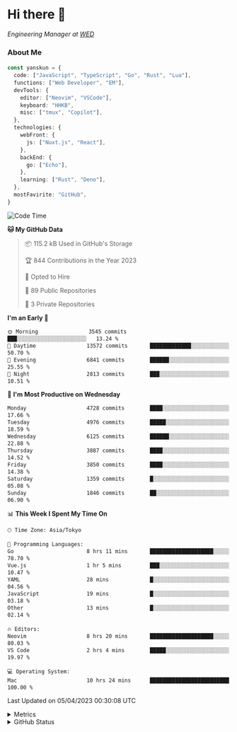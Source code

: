 # Hi there&nbsp;:wave:

<!-- ![Alt text](https://spotify-recently-played-readme.vercel.app/api?user=31kynbuubkiu3r4qh4hjuaglhfay) -->

_Engineering Manager at [WED](https://github.com/wedinc)_

### About Me

```ts
const yanskun = {
  code: ["JavaScript", "TypeScript", "Go", "Rust", "Lua"],
  functions: ["Web Developer", "EM"],
  devTools: {
    editor: ["Neovim", "VSCode"],
    keyboard: "HHKB",
    misc: ["tmux", "Copilot"],
  },
  technologies: {
    webFront: {
      js: ["Nuxt.js", "React"],
    },
    backEnd: {
      go: ["Echo"],
    },
    learning: ["Rust", "Deno"],
  },
  mostFavirite: "GitHub",
}
```

<!--START_SECTION:waka-->
![Code Time](http://img.shields.io/badge/Code%20Time-248%20hrs%2056%20mins-blue)

**🐱 My GitHub Data** 

> 📦 115.2 kB Used in GitHub's Storage 
 > 
> 🏆 844 Contributions in the Year 2023
 > 
> 💼 Opted to Hire
 > 
> 📜 89 Public Repositories 
 > 
> 🔑 3 Private Repositories 
 > 
**I'm an Early 🐤** 

```text
🌞 Morning                3545 commits        ███░░░░░░░░░░░░░░░░░░░░░░   13.24 % 
🌆 Daytime                13572 commits       █████████████░░░░░░░░░░░░   50.70 % 
🌃 Evening                6841 commits        ██████░░░░░░░░░░░░░░░░░░░   25.55 % 
🌙 Night                  2813 commits        ███░░░░░░░░░░░░░░░░░░░░░░   10.51 % 
```
📅 **I'm Most Productive on Wednesday** 

```text
Monday                   4728 commits        ████░░░░░░░░░░░░░░░░░░░░░   17.66 % 
Tuesday                  4976 commits        █████░░░░░░░░░░░░░░░░░░░░   18.59 % 
Wednesday                6125 commits        ██████░░░░░░░░░░░░░░░░░░░   22.88 % 
Thursday                 3887 commits        ████░░░░░░░░░░░░░░░░░░░░░   14.52 % 
Friday                   3850 commits        ████░░░░░░░░░░░░░░░░░░░░░   14.38 % 
Saturday                 1359 commits        █░░░░░░░░░░░░░░░░░░░░░░░░   05.08 % 
Sunday                   1846 commits        ██░░░░░░░░░░░░░░░░░░░░░░░   06.90 % 
```


📊 **This Week I Spent My Time On** 

```text
🕑︎ Time Zone: Asia/Tokyo

💬 Programming Languages: 
Go                       8 hrs 11 mins       ████████████████████░░░░░   78.70 % 
Vue.js                   1 hr 5 mins         ███░░░░░░░░░░░░░░░░░░░░░░   10.47 % 
YAML                     28 mins             █░░░░░░░░░░░░░░░░░░░░░░░░   04.56 % 
JavaScript               19 mins             █░░░░░░░░░░░░░░░░░░░░░░░░   03.18 % 
Other                    13 mins             █░░░░░░░░░░░░░░░░░░░░░░░░   02.14 % 

🔥 Editors: 
Neovim                   8 hrs 20 mins       ████████████████████░░░░░   80.03 % 
VS Code                  2 hrs 4 mins        █████░░░░░░░░░░░░░░░░░░░░   19.97 % 

💻 Operating System: 
Mac                      10 hrs 24 mins      █████████████████████████   100.00 % 
```


 Last Updated on 05/04/2023 00:30:08 UTC
<!--END_SECTION:waka-->

<details>
  <summary>Metrics</summary>
  <img src="https://github.com/yanskun/yanskun/blob/main/github-metrics.svg" alt="Metrics">
</details>

<details>
  <summary>GitHub Status</summary>
  <picture>
    <source media="(prefers-color-scheme: dark)" srcset="https://raw.githubusercontent.com/yanskun/yanskun/master/profile-summary-card-output/nord_dark/0-profile-details.svg">
   <img src="https://raw.githubusercontent.com/yanskun/yanskun/master/profile-summary-card-output/default/0-profile-details.svg">
  </picture>
  <br>
  <picture>
    <source media="(prefers-color-scheme: dark)" srcset="https://raw.githubusercontent.com/yanskun/yanskun/master/profile-summary-card-output/nord_dark/1-repos-per-language.svg">
   <img src="https://raw.githubusercontent.com/yanskun/yanskun/master/profile-summary-card-output/default/1-repos-per-language.svg">
  </picture>
  <picture>
    <source media="(prefers-color-scheme: dark)" srcset="https://raw.githubusercontent.com/yanskun/yanskun/master/profile-summary-card-output/nord_dark/2-most-commit-language.svg">
   <img src="https://raw.githubusercontent.com/yanskun/yanskun/master/profile-summary-card-output/default/2-most-commit-language.svg">
  </picture>
  <br>
  <picture>
    <source media="(prefers-color-scheme: dark)" srcset="https://raw.githubusercontent.com/yanskun/yanskun/master/profile-summary-card-output/nord_dark/3-stats.svg">
   <img src="https://raw.githubusercontent.com/yanskun/yanskun/master/profile-summary-card-output/default/3-stats.svg">
  </picture>
  <picture>
    <source media="(prefers-color-scheme: dark)" srcset="https://raw.githubusercontent.com/yanskun/yanskun/master/profile-summary-card-output/nord_dark/4-productive-time.svg">
   <img src="https://raw.githubusercontent.com/yanskun/yanskun/master/profile-summary-card-output/default/4-productive-time.svg">
  </picture>
</details>
